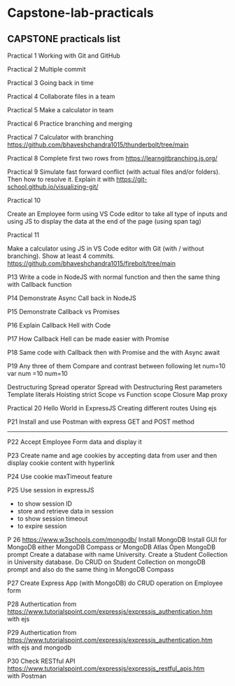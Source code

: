 # Capstone-lab-practicals

CAPSTONE practicals list
---------------------------------------------------------
Practical 1
Working with Git and GitHub

Practical 2
Multiple commit

Practical 3
Going back in time

Practical 4
Collaborate files in a team

Practical 5
Make a calculator in team

Practical 6
Practice branching and merging

Practical 7
Calculator with branching
https://github.com/bhaveshchandra1015/thunderbolt/tree/main

Practical 8
Complete first two rows from https://learngitbranching.js.org/

Practical 9
Simulate fast forward conflict (with actual files and/or folders). Then how to resolve it. Explain it with https://git-school.github.io/visualizing-git/

Practical 10

Create an Employee form using VS Code editor to take all type of inputs and using JS to display the data at the end of the page (using span tag) 

Practical 11

Make a calculator using JS in VS Code editor with Git (with / without branching). Show at least 4 commits.
https://github.com/bhaveshchandra1015/firebolt/tree/main


P13
Write a code in NodeJS with normal function and then the same thing with Callback function

P14
Demonstrate Async Call back in NodeJS

P15
Demonstrate Callback vs Promises

P16
Explain Callback Hell with Code

P17
How Callback Hell can be made easier with Promise

P18
Same code with Callback then with Promise and the with Async await

P19
Any three of them
Compare and contrast between following
let num=10
var num =10
num=10

Destructuring
Spread operator
Spread with Destructuring
Rest parameters
Template literals
Hoisting
strict
Scope vs Function scope
Closure
Map
proxy


Practical 20
Hello World in ExpressJS
Creating different routes
Using ejs

P21
Install and use Postman with express GET and POST method

------------------------------------------------------------
P22
Accept Employee Form data and display it

P23
Create name and age cookies by accepting data from user and then display cookie content with hyperlink

P24
Use cookie maxTimeout feature

P25
Use session in expressJS 
 - to show session ID
 - store and retrieve data in session
 - to show session timeout
 - to expire session

P 26
https://www.w3schools.com/mongodb/
Install MongoDB
Install GUI for MongoDB either MongoDB Compass or MongoDB Atlas
Open MongoDB prompt
Create a database with name University.
Create a Student Collection in University database.
Do CRUD on Student Collection on mongoDB prompt and also do the same thing in MongoDB Compass

P27 
Create Express App (with MongoDB) do CRUD operation on Employee form

P28
Authertication from https://www.tutorialspoint.com/expressjs/expressjs_authentication.htm
with ejs

P29 
Authertication from https://www.tutorialspoint.com/expressjs/expressjs_authentication.htm
with ejs and mongodb

P30 
Check RESTful API https://www.tutorialspoint.com/expressjs/expressjs_restful_apis.htm
with Postman



